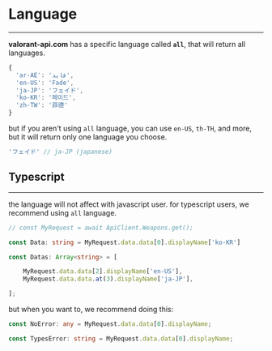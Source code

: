 # Language

-----------

**valorant-api.com** has a specific language called **`all`**, that will return all languages.

```typescript
{
  'ar-AE': 'فايد',
  'en-US': 'Fade',
  'ja-JP': 'フェイド',
  'ko-KR': '페이드',
  'zh-TW': '菲德'
}
```

but if you aren't using `all` language, you can use `en-US`, `th-TH`, and more, but it will return only one language you choose.

```typescript
'フェイド' // ja-JP (japanese)
```

## Typescript

-----------

the language will not affect with javascript user.
for typescript users, we recommend using `all` language.

```typescript
// const MyRequest = await ApiClient.Weapons.get();
```

```typescript
const Data: string = MyRequest.data.data[0].displayName['ko-KR']

const Datas: Array<string> = [

    MyRequest.data.data[2].displayName['en-US'],
    MyRequest.data.data.at(3).displayName['ja-JP'],

];
```

but when you want to, we recommend doing this:

```typescript
const NoError: any = MyRequest.data.data[0].displayName;

const TypesError: string = MyRequest.data.data[0].displayName;
```